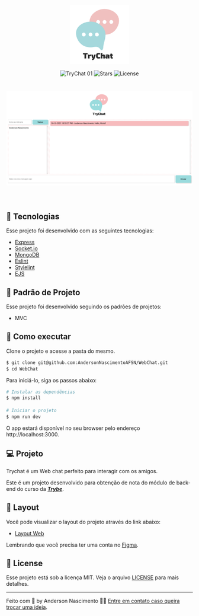 <p align="center">
  <img alt="TryChat" src="./public/img/TryChat-Logo-white.png" width="160px">
</p>

<p align="center">
  <img src="https://img.shields.io/static/v1?label=TryChat&message=01&color=8257E5&labelColor=000000" alt="TryChat 01" />
  
  <img src="https://img.shields.io/github/stars/AndersonNascimentoAFSN/WebChat?label=stars&message=MIT&color=8257E5&labelColor=000000" alt="Stars">

  <img  src="https://img.shields.io/static/v1?label=license&message=MIT&color=8257E5&labelColor=000000" alt="License">   
</p>

<h1 align="center">
    <img alt="TryChat" src="./public/img/webchat-project.png" />
</h1>

<br>

## 🧪 Tecnologias

Esse projeto foi desenvolvido com as seguintes tecnologias:

- [Express](https://expressjs.com/pt-br/)
- [Socket.io](https://socket.io/)
- [MongoDB](https://www.mongodb.com/pt-br)
- [Eslint](https://eslint.org/)
- [Stylelint](https://stylelint.io/)
- [EJS](https://ejs.co/)

## 📝 Padrão de Projeto

Esse projeto foi desenvolvido seguindo os padrões de projetos:
- MVC

## 🚀 Como executar

Clone o projeto e acesse a pasta do mesmo.

```bash
$ git clone git@github.com:AndersonNascimentoAFSN/WebChat.git
$ cd WebChat
```

Para iniciá-lo, siga os passos abaixo:
```bash
# Instalar as dependências
$ npm install

# Iniciar o projeto
$ npm run dev
```
O app estará disponível no seu browser pelo endereço http://localhost:3000.

## 💻 Projeto

Trychat é um Web chat perfeito para interagir com os amigos.

Este é um projeto desenvolvido para obtenção de nota do módulo de back-end do curso da ***[Trybe](https://www.betrybe.com/formacao-desenvolvimento-web)***.


## 🔖 Layout

Você pode visualizar o layout do projeto através do link abaixo:

- [Layout Web](https://www.figma.com/file/YgPuxiZvwnEw6AMYpBCHTI/TryChat?node-id=0%3A1) 

Lembrando que você precisa ter uma conta no [Figma](http://figma.com/).

## 📝 License

Esse projeto está sob a licença MIT. Veja o arquivo [LICENSE](LICENSE.md) para mais detalhes.

---

Feito com 💜 by Anderson Nascimento 👋🏻 [Entre em contato caso queira trocar uma ideia](https://www.linkedin.com/in/andersonnascimentoafsn/).
